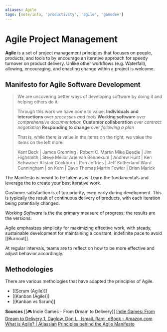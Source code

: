 ```yaml
---
aliases: Agile
tags: [note/info, 'productivity', 'agile', 'gamedev']
---
```

# Agile Project Management
**Agile** is a set of project management principles that focuses on people, products, and tools to by encourage an iterative approach for speedy turnover on product delivery. Unlike other workflows (e.g. Waterfall), allowing, encouraging, and enacting change within a project is welcome.

## Manifesto for Agile Software Development
> We are uncovering better ways of developing software by doing it and helping others do it.
> 
> Through this work we have come to value:
> **Individuals and interactions** over *processes and tools*
> **Working software** over *comprehensive documentation*
> **Customer collaboration** over *contract negotiation*
> **Responding to change** over *following a plan*
> 
> That is, while there is value in the items on the right, we value the items on the left more.
> 
> Kent Beck | James Grenning | Robert C. Martin
> Mike Beedle | Jim Highsmith | Steve Mellor
> Arie van Bennekum | Andrew Hunt | Ken Schwaber
> Alistair Cockburn | Ron Jeffries | Jeff Sutherland
> Ward Cunningham 	 | on Kern | Dave Thomas
> Martin Fowler | Brian Marick

The Manifesto is meant to be taken as is. Learn the fundamentals and leverage the to create your best iterative work.

Customer satisfaction is of top priority, even early during development. This is typically the result of continuous delivery of products, with each iteration being potentially changed.

*Working Software* is the the primary measure of progress; the results are the versions.

Agile emphasizes simplicity for maximizing effective work, with steady, sustainable development for maintaining a constant, indefinite pace to avoid [[Burnout]].

At regular intervals, teams are to reflect on how to be more effective and adjust behavior accordingly.

## Methodologies
There are various methologies that have adapted the principles of Agile.
- [[Scrum (Agile)]]
- [[Kanban (Agile)]]
- [[Kanban vs Scrum]]

**Sources**
[[🎮 Indie Games - From Dream to Delivery]]
[Indie Games: From Dream to Delivery 1, Daglow, Don L., Ismail, Rami, eBook - Amazon.com](https://www.amazon.com/dp/B079NSDVSF/?coliid=I2DZOZ6WSVO0E0)
[What is Agile? | Atlassian](https://www.atlassian.com/agile)
[Principles behind the Agile Manifesto](https://agilemanifesto.org/principles.html)